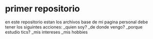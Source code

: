 # primer repositorio 

en este repositorio estan los archivos base de mi pagina personal debe tener los siguintes acciones:
_quien soy?
_de donde vengo?
_porque estudio tics?
_mis intereses 
_mis hobbies 
